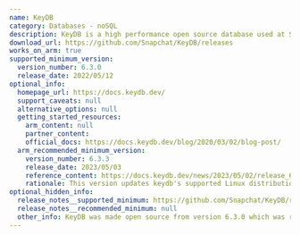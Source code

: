 ```yaml
---
name: KeyDB
category: Databases - noSQL
description: KeyDB is a high performance open source database used at Snap, and a powerful drop-in alternative to Redis.
download_url: https://github.com/Snapchat/KeyDB/releases
works_on_arm: true
supported_minimum_version:
  version_number: 6.3.0
  release_date: 2022/05/12
optional_info:
  homepage_url: https://docs.keydb.dev/
  support_caveats: null
  alternative_options: null
  getting_started_resources:
    arm_content: null
    partner_content:
    official_docs: https://docs.keydb.dev/blog/2020/03/02/blog-post/
  arm_recommended_minimum_version:
    version_number: 6.3.3
    release_date: 2023/05/03
    reference_content: https://docs.keydb.dev/news/2023/05/02/release_6_3_3/
    rationale: This version updates keydb's supported Linux distributions and base images to better support KeyDB FLASH & C++17 features. The release includes updates to the KeyDB FLASH feature, such as updating RocksDB to v7.9.2 and fixing race conditions in prefetching keys asynchronously. These improvements can enhance the performance and stability of KeyDB when using FLASH storage.
optional_hidden_info:
  release_notes__supported_minimum: https://github.com/Snapchat/KeyDB/releases/tag/v6.3.0
  release_notes__recommended_minimum: null
  other_info: KeyDB was made open source from version 6.3.0 which was released on May 12, 2022. However, the ARM support was first added in the version [0.9.3](https://github.com/Snapchat/KeyDB/releases/tag/v0.9.3) which was released on March 25, 2019.
---
```

